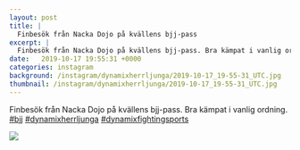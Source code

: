 ```yaml
---
layout: post
title: |
  Finbesök från Nacka Dojo på kvällens bjj-pass
excerpt: |
  Finbesök från Nacka Dojo på kvällens bjj-pass. Bra kämpat i vanlig ordning.   
date:   2019-10-17 19:55:31 +0000
categories: instagram
background: /instagram/dynamixherrljunga/2019-10-17_19-55-31_UTC.jpg
thumbnail: /instagram/dynamixherrljunga/2019-10-17_19-55-31_UTC.jpg
---
```

Finbesök från Nacka Dojo på kvällens bjj-pass. Bra kämpat i vanlig ordning. [#bjj](https://www.instagram.com/explore/tags/bjj/) [#dynamixherrljunga](https://www.instagram.com/explore/tags/dynamixherrljunga/) [#dynamixfightingsports](https://www.instagram.com/explore/tags/dynamixfightingsports/)



<img src='/www-dynamix-herrljunga/instagram/dynamixherrljunga/2019-10-17_19-55-31_UTC.jpg' class='img-fluid' />
